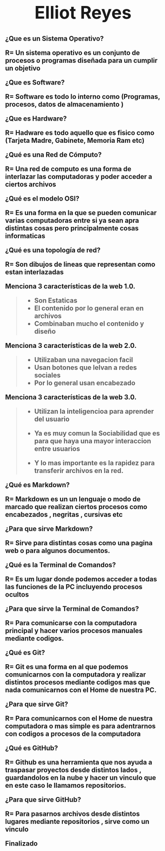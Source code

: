 
# <center><h1> Elliot Reyes </center>

<h2> 
¿Que es un Sistema Operativo?

R= Un sistema operativo es un conjunto de procesos o programas diseñada para un cumplir un objetivo 

¿Que es Software?

R= Software es todo lo interno como (Programas, procesos, datos de almacenamiento )

¿Que es Hardware?

R= Hadware es todo aquello que es fisico como (Tarjeta Madre, Gabinete, Memoria Ram etc)

¿Qué es una Red de Cómputo?

R= Una red de computo es una forma de interlazar las computadoras y poder acceder a ciertos archivos 

¿Qué es el modelo OSI?

R= Es una forma en la que se pueden comunicar varias computadoras entre si ya sean apra distintas cosas pero principalmente cosas informaticas 

¿Qué es una topología de red?

R= Son dibujos de lineas que representan como estan interlazadas 

Menciona 3 características de la web 1.0.
>
>- Son Estaticas
>- El contenido por lo general eran en archivos 
>- Combinaban mucho el contenido y diseño 

Menciona 3 características de la web 2.0.
>
>- Utilizaban una navegacion facil 
>- Usan botones que lelvan a redes sociales 
>- Por lo general usan encabezado 

Menciona 3 características de la web 3.0.
>
>- Utilizan la inteligencioa para aprender del usuario 
>
>- Ya es muy comun la Sociabilidad que es para que haya una mayor interaccion entre usuarios 
>
>- Y lo mas importante es la rapidez para transferir archivos en la red.

¿Qué es Markdown?

R= Markdown es un un lenguaje o modo de marcado que realizan ciertos procesos como encabezados , negritas , cursivas etc 

¿Para que sirve Markdown?

R= Sirve para distintas cosas como una pagina web o para algunos documentos.


¿Qué es la Terminal de Comandos?

R= Es um lugar donde podemos acceder a todas las funciones de la PC incluyendo procesos ocultos 


¿Para que sirve la Terminal de Comandos?

R= Para comunicarse con la computadora principal y hacer varios procesos manuales mediante codigos.

¿Qué es Git?

R= Git es una forma en al que podemos comunicarnos con la computadora y realizar distintos procesos mediante codigos mas que nada comunicarnos con el Home de nuestra PC.

¿Para que sirve Git?

R= Para comunicarnos con el Home de nuestra computadora o mas simple es para adentrarnos con codigos a procesos de la computadora

¿Qué es GitHub?

R= Github es una herramienta que nos ayuda a traspasar proyectos desde distintos lados , guardandolos en la nube y hacer un vinculo que en este caso le llamamos repositorios.

¿Para que sirve GitHub?

R= Para pasarnos archivos desde distintos lugares mediante repositorios , sirve como un vinculo 

Finalizado